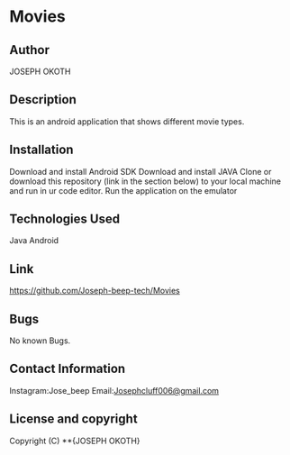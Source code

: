 # Movies
## Author
JOSEPH OKOTH
## Description
This is an android application that shows different movie types.
## Installation
Download and install Android SDK
Download and install JAVA
Clone or download this repository (link in the section below) to your local machine and run in ur code editor.
Run the application on the emulator


## Technologies Used
Java
Android

## Link
https://github.com/Joseph-beep-tech/Movies
## Bugs
No known Bugs.
## Contact Information
Instagram:Jose_beep
 Email:Josephcluff006@gmail.com
 ## License and copyright
 Copyright (C) **{JOSEPH OKOTH}